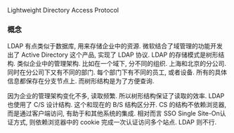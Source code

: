 Lightweight Directory Access Protocol 
### 概念

LDAP 有点类似于数据库, 用来存储企业中的资源. 微软结合了域管理的功能开发出了 Active Directory 这个产品, 实现了 LDAP 协议. 
LDAP 的存储模式是树形结构. 类似企业中的管理架构. 比如在一个域下, 分不同的组织. 上海和北京的分公司. 同时在分公司下又有不同的部门. 每个部门下有不同的员工, 或者设备. 所有的具体信息都保存在分支节点上. 而树形结构是为了方便查询. 

因为企业的管理架构变化不多, 读取频繁. 所以树形结构保证了读取的效率. LDAP 也使用了 C/S 设计结构. 这个和现在的 B/S 结构区分开. CS 的结构不依赖浏览器, 而是通过客户端访问, 有助于和其他系统的集成. 相对而言 SSO Single Site-On认证方式, 则依赖浏览器中的 cookie 完成一次认证访问多个站点. LDAP 则不行. 




